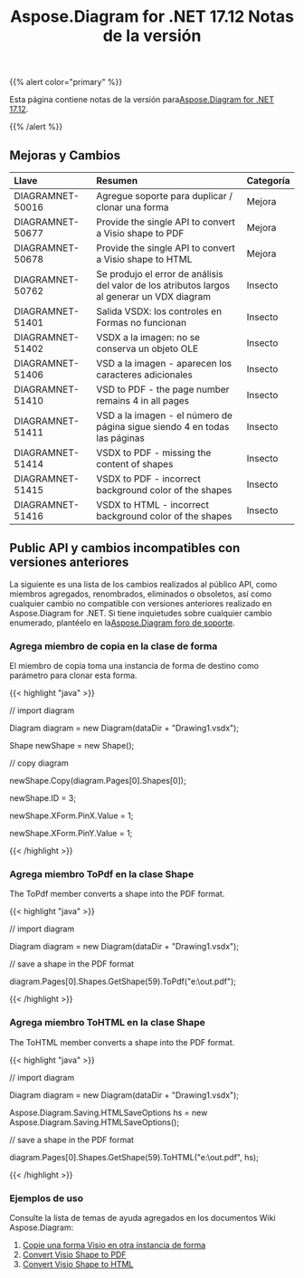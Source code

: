 ﻿---
title: Aspose.Diagram for .NET 17.12 Notas de la versión
type: docs
weight: 10
url: /es/net/aspose-diagram-for-net-17-12-release-notes/
---
{{% alert color="primary" %}} 

 Esta página contiene notas de la versión para[Aspose.Diagram for .NET 17.12](https://www.nuget.org/packages/Aspose.Diagram/17.12.0).

{{% /alert %}} 
## **Mejoras y Cambios**

|**Llave**|**Resumen**|**Categoría**|
|:- |:- |:- |
|DIAGRAMNET-50016|Agregue soporte para duplicar / clonar una forma|Mejora|
|DIAGRAMNET-50677|Provide the single API to convert a Visio shape to PDF|Mejora|
|DIAGRAMNET-50678|Provide the single API to convert a Visio shape to HTML|Mejora|
|DIAGRAMNET-50762|Se produjo el error de análisis del valor de los atributos largos al generar un VDX diagram|Insecto|
|DIAGRAMNET-51401|Salida VSDX: los controles en Formas no funcionan|Insecto|
|DIAGRAMNET-51402|VSDX a la imagen: no se conserva un objeto OLE|Insecto|
|DIAGRAMNET-51406|VSD a la imagen - aparecen los caracteres adicionales|Insecto|
|DIAGRAMNET-51410|VSD to PDF - the page number remains 4 in all pages|Insecto|
|DIAGRAMNET-51411|VSD a la imagen - el número de página sigue siendo 4 en todas las páginas|Insecto|
|DIAGRAMNET-51414|VSDX to PDF - missing the content of shapes|Insecto|
|DIAGRAMNET-51415|VSDX to PDF - incorrect background color of the shapes|Insecto|
|DIAGRAMNET-51416|VSDX to HTML - incorrect background color of the shapes|Insecto|
## **Public API y cambios incompatibles con versiones anteriores**
La siguiente es una lista de los cambios realizados al público API, como miembros agregados, renombrados, eliminados o obsoletos, así como cualquier cambio no compatible con versiones anteriores realizado en Aspose.Diagram for .NET. Si tiene inquietudes sobre cualquier cambio enumerado, plantéelo en la[Aspose.Diagram foro de soporte](https://forum.aspose.com/c/diagram/17).
### **Agrega miembro de copia en la clase de forma**
El miembro de copia toma una instancia de forma de destino como parámetro para clonar esta forma.

{{< highlight "java" >}}

 // import diagram

Diagram diagram = new Diagram(dataDir + "Drawing1.vsdx");

Shape newShape = new Shape();

// copy diagram

newShape.Copy(diagram.Pages[0].Shapes[0]);

newShape.ID = 3;

newShape.XForm.PinX.Value = 1;

newShape.XForm.PinY.Value = 1;

{{< /highlight >}}
### **Agrega miembro ToPdf en la clase Shape**
The ToPdf member converts a shape into the PDF format.

{{< highlight "java" >}}

 // import diagram

Diagram diagram = new Diagram(dataDir + "Drawing1.vsdx");

// save a shape in the PDF format

diagram.Pages[0].Shapes.GetShape(59).ToPdf("e:\\out.pdf");

{{< /highlight >}}
### **Agrega miembro ToHTML en la clase Shape**
The ToHTML member converts a shape into the PDF format.

{{< highlight "java" >}}

 // import diagram

Diagram diagram = new Diagram(dataDir + "Drawing1.vsdx");

Aspose.Diagram.Saving.HTMLSaveOptions hs = new Aspose.Diagram.Saving.HTMLSaveOptions();

// save a shape in the PDF format

diagram.Pages[0].Shapes.GetShape(59).ToHTML("e:\\out.pdf", hs);

{{< /highlight >}}
### **Ejemplos de uso**
Consulte la lista de temas de ayuda agregados en los documentos Wiki Aspose.Diagram:

1. [Copie una forma Visio en otra instancia de forma](/diagram/es/net/add-2c-retrieve-2c-copy-and-read-visio-shape-data-html/#add-retrieve-copyandreadvisioshapedata-copyavisioshapetoanothershapeinstance)
1. [Convert Visio Shape to PDF](https://docs.aspose.com/diagram/net/convert-a-visio-shape-to-pdf/)
1. [Convert Visio Shape to HTML](https://docs.aspose.com/diagram/net/convert-a-visio-shape-to-html/)

